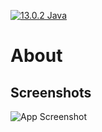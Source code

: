 

[![13.0.2 Java](https://img.shields.io/badge/Java-13.0.2-blue.svg)](https://opensource.org/licenses/)



# About


## Screenshots

![App Screenshot](/DevopsFinalProject/WebContent/WEB-INF/resources/GitCapture.PNG?raw=true "Optional Title")

